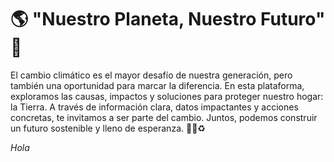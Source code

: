 # 🌎 "Nuestro Planeta, Nuestro Futuro" 🌱

El cambio climático es el mayor desafío de nuestra generación, pero también una oportunidad para marcar la diferencia. En esta plataforma, exploramos las causas, impactos y soluciones para proteger nuestro hogar: la Tierra. A través de información clara, datos impactantes y acciones concretas, te invitamos a ser parte del cambio. Juntos, podemos construir un futuro sostenible y lleno de esperanza. 🌿💙♻️

*Hola*
